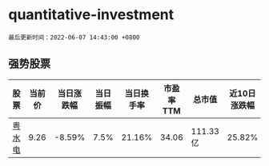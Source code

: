 # quantitative-investment

`最后更新时间：2022-06-07 14:43:00 +0800`

## 强势股票

|股票|当前价|当日涨跌幅|当日振幅|当日换手率|市盈率TTM|总市值|近10日涨跌幅|
|----|----|----|----|----|----|----|----|
|[粤水电](https://xueqiu.com/S/SZ002060)|9.26|-8.59%|7.5%|21.16%|34.06|111.33亿|25.82%|
